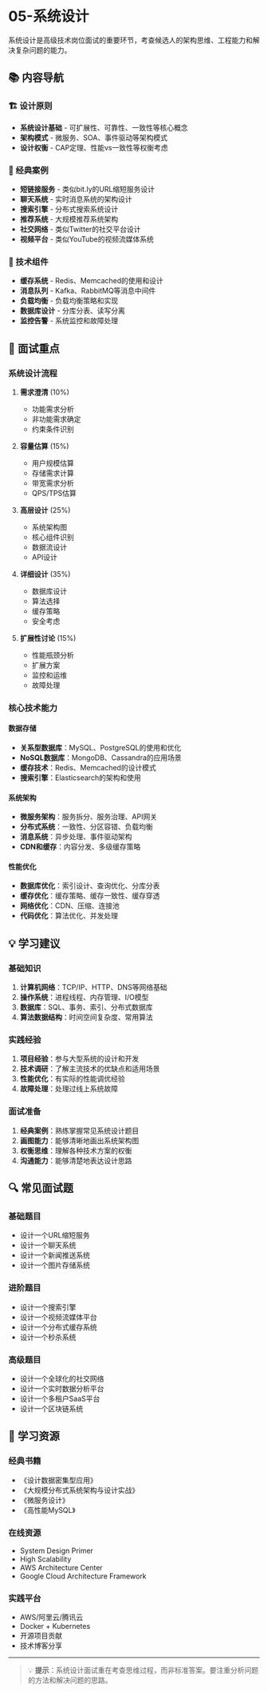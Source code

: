 # 05-系统设计

系统设计是高级技术岗位面试的重要环节，考查候选人的架构思维、工程能力和解决复杂问题的能力。

## 📚 内容导航

### 🏗️ 设计原则
- **系统设计基础** - 可扩展性、可靠性、一致性等核心概念
- **架构模式** - 微服务、SOA、事件驱动等架构模式
- **设计权衡** - CAP定理、性能vs一致性等权衡考虑

### 🎯 经典案例
- **短链接服务** - 类似bit.ly的URL缩短服务设计
- **聊天系统** - 实时消息系统的架构设计
- **搜索引擎** - 分布式搜索系统设计
- **推荐系统** - 大规模推荐系统架构
- **社交网络** - 类似Twitter的社交平台设计
- **视频平台** - 类似YouTube的视频流媒体系统

### 🔧 技术组件
- **缓存系统** - Redis、Memcached的使用和设计
- **消息队列** - Kafka、RabbitMQ等消息中间件
- **负载均衡** - 负载均衡策略和实现
- **数据库设计** - 分库分表、读写分离
- **监控告警** - 系统监控和故障处理

## 🎯 面试重点

### 系统设计流程
1. **需求澄清** (10%)
   - 功能需求分析
   - 非功能需求确定
   - 约束条件识别

2. **容量估算** (15%)
   - 用户规模估算
   - 存储需求计算
   - 带宽需求分析
   - QPS/TPS估算

3. **高层设计** (25%)
   - 系统架构图
   - 核心组件识别
   - 数据流设计
   - API设计

4. **详细设计** (35%)
   - 数据库设计
   - 算法选择
   - 缓存策略
   - 安全考虑

5. **扩展性讨论** (15%)
   - 性能瓶颈分析
   - 扩展方案
   - 监控和运维
   - 故障处理

### 核心技术能力

#### 数据存储
- **关系型数据库**：MySQL、PostgreSQL的使用和优化
- **NoSQL数据库**：MongoDB、Cassandra的应用场景
- **缓存技术**：Redis、Memcached的设计模式
- **搜索引擎**：Elasticsearch的架构和使用

#### 系统架构
- **微服务架构**：服务拆分、服务治理、API网关
- **分布式系统**：一致性、分区容错、负载均衡
- **消息系统**：异步处理、事件驱动架构
- **CDN和缓存**：内容分发、多级缓存策略

#### 性能优化
- **数据库优化**：索引设计、查询优化、分库分表
- **缓存优化**：缓存策略、缓存一致性、缓存穿透
- **网络优化**：CDN、压缩、连接池
- **代码优化**：算法优化、并发处理

## 💡 学习建议

### 基础知识
1. **计算机网络**：TCP/IP、HTTP、DNS等网络基础
2. **操作系统**：进程线程、内存管理、I/O模型
3. **数据库**：SQL、事务、索引、分布式数据库
4. **算法数据结构**：时间空间复杂度、常用算法

### 实践经验
1. **项目经验**：参与大型系统的设计和开发
2. **技术调研**：了解主流技术的优缺点和适用场景
3. **性能优化**：有实际的性能调优经验
4. **故障处理**：处理过线上系统故障

### 面试准备
1. **经典案例**：熟练掌握常见系统设计题目
2. **画图能力**：能够清晰地画出系统架构图
3. **权衡思维**：理解各种技术方案的权衡
4. **沟通能力**：能够清楚地表达设计思路

## 🔍 常见面试题

### 基础题目
- 设计一个URL缩短服务
- 设计一个聊天系统
- 设计一个新闻推送系统
- 设计一个图片存储系统

### 进阶题目
- 设计一个搜索引擎
- 设计一个视频流媒体平台
- 设计一个分布式缓存系统
- 设计一个秒杀系统

### 高级题目
- 设计一个全球化的社交网络
- 设计一个实时数据分析平台
- 设计一个多租户SaaS平台
- 设计一个区块链系统

## 📖 学习资源

### 经典书籍
- 《设计数据密集型应用》
- 《大规模分布式系统架构与设计实战》
- 《微服务设计》
- 《高性能MySQL》

### 在线资源
- System Design Primer
- High Scalability
- AWS Architecture Center
- Google Cloud Architecture Framework

### 实践平台
- AWS/阿里云/腾讯云
- Docker + Kubernetes
- 开源项目贡献
- 技术博客分享

---

> 💡 **提示**：系统设计面试重在考查思维过程，而非标准答案。要注重分析问题的方法和解决问题的思路。
